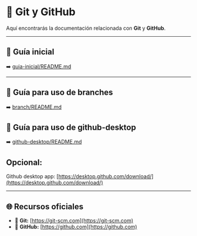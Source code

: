 # 🧰 Git y GitHub

Aquí encontrarás la documentación relacionada con **Git** y **GitHub**.

---

## 📘 Guía inicial

➡️ [guia-inicial/README.md](./docs/guia-inicial/README.md)

---

## 🌿 Guía para uso de branches

➡️ [branch/README.md](./docs/branch/README.md)

##  🌿 Guía para uso de github-desktop

➡️ [github-desktop/README.md](./docs/github-desktop/README.md)

## Opcional:
Github desktop app: [https://desktop.github.com/download/](https://desktop.github.com/download/)

---

## 🌐 Recursos oficiales

- 🔧 **Git:** [https://git-scm.com](https://git-scm.com)  
- 🐙 **GitHub:** [https://github.com](https://github.com)

